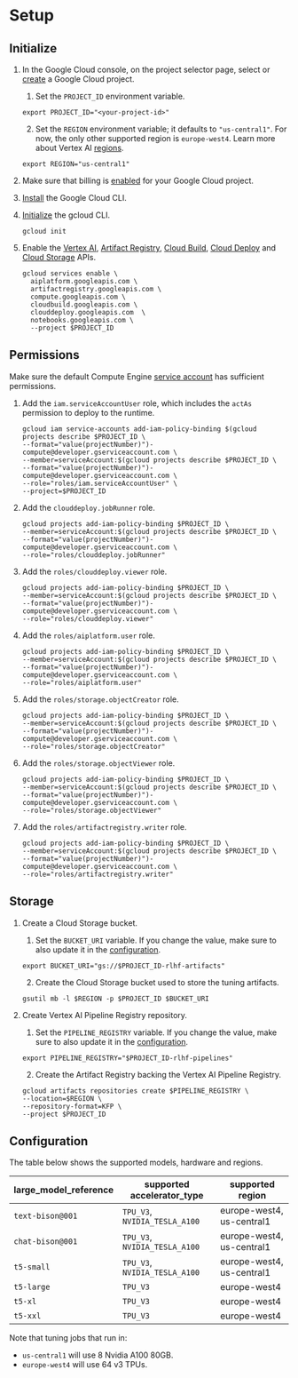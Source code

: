 # Setup

## Initialize

1. In the Google Cloud console, on the project selector page, select or [create] a Google Cloud project. 
   
   1. Set the `PROJECT_ID` environment variable.

   ```shell
   export PROJECT_ID="<your-project-id>"
   ```

   2. Set the `REGION` environment variable; it defaults to `"us-central1"`. For now, the only other supported region is `europe-west4`. Learn more about Vertex AI [regions].

   ```shell
   export REGION="us-central1"
   ```
   
2. Make sure that billing is [enabled][billing] for your Google Cloud project.

3. [Install][gcloud] the Google Cloud CLI.

4. [Initialize][init] the gcloud CLI.
   
   ```shell
   gcloud init
   ```

5. Enable the [Vertex AI][vertex], [Artifact Registry][ar], [Cloud Build][cb], [Cloud Deploy][cd]
   and [Cloud Storage][cs] APIs.
   
    ```shell
    gcloud services enable \
      aiplatform.googleapis.com \
      artifactregistry.googleapis.com \
      compute.googleapis.com \
      cloudbuild.googleapis.com \
      clouddeploy.googleapis.com  \
      notebooks.googleapis.com \
      --project $PROJECT_ID
    ```

## Permissions

Make sure the default Compute Engine [service account][sa] has sufficient permissions.
   
 1. Add the `iam.serviceAccountUser` role, which includes the `actAs` permission to deploy to the runtime.
 
     ```shell
     gcloud iam service-accounts add-iam-policy-binding $(gcloud projects describe $PROJECT_ID \
     --format="value(projectNumber)")-compute@developer.gserviceaccount.com \
     --member=serviceAccount:$(gcloud projects describe $PROJECT_ID \
     --format="value(projectNumber)")-compute@developer.gserviceaccount.com \
     --role="roles/iam.serviceAccountUser" \
     --project=$PROJECT_ID
     ```

 2. Add the `clouddeploy.jobRunner` role.

     ```shell
     gcloud projects add-iam-policy-binding $PROJECT_ID \
     --member=serviceAccount:$(gcloud projects describe $PROJECT_ID \
     --format="value(projectNumber)")-compute@developer.gserviceaccount.com \
     --role="roles/clouddeploy.jobRunner"
     ```

 3. Add the `roles/clouddeploy.viewer` role.

     ```shell
     gcloud projects add-iam-policy-binding $PROJECT_ID \
     --member=serviceAccount:$(gcloud projects describe $PROJECT_ID \
     --format="value(projectNumber)")-compute@developer.gserviceaccount.com \
     --role="roles/clouddeploy.viewer"
     ```

 4. Add the `roles/aiplatform.user` role.

     ```shell
     gcloud projects add-iam-policy-binding $PROJECT_ID \
     --member=serviceAccount:$(gcloud projects describe $PROJECT_ID \
     --format="value(projectNumber)")-compute@developer.gserviceaccount.com \
     --role="roles/aiplatform.user"
     ```

 5. Add the `roles/storage.objectCreator` role.

     ```shell
     gcloud projects add-iam-policy-binding $PROJECT_ID \
     --member=serviceAccount:$(gcloud projects describe $PROJECT_ID \
     --format="value(projectNumber)")-compute@developer.gserviceaccount.com \
     --role="roles/storage.objectCreator"
     ```

 6. Add the `roles/storage.objectViewer` role.

     ```shell
     gcloud projects add-iam-policy-binding $PROJECT_ID \
     --member=serviceAccount:$(gcloud projects describe $PROJECT_ID \
     --format="value(projectNumber)")-compute@developer.gserviceaccount.com \
     --role="roles/storage.objectViewer"
    ```


 7. Add the `roles/artifactregistry.writer` role.

     ```shell
     gcloud projects add-iam-policy-binding $PROJECT_ID \
     --member=serviceAccount:$(gcloud projects describe $PROJECT_ID \
     --format="value(projectNumber)")-compute@developer.gserviceaccount.com \
     --role="roles/artifactregistry.writer"
     ```

## Storage

1. Create a Cloud Storage bucket.
   
   1. Set the `BUCKET_URI` variable. If you change the value, make sure to also
    update it in the [configuration](/pkg/tuner/metadata.py).
   
   ```shell
   export BUCKET_URI="gs://$PROJECT_ID-rlhf-artifacts"
   ``` 
   
   2. Create the Cloud Storage bucket used to store the tuning artifacts.
   
    ```shell
    gsutil mb -l $REGION -p $PROJECT_ID $BUCKET_URI
    ```

2. Create Vertex AI Pipeline Registry repository.
   
   1. Set the `PIPELINE_REGISTRY` variable. If you change the value, make sure to also
    update it in the [configuration](/pkg/tuner/metadata.py).
   
   ```shell
   export PIPELINE_REGISTRY="$PROJECT_ID-rlhf-pipelines"
   ``` 
   
   2. Create the Artifact Registry backing the Vertex AI Pipeline Registry.
   
    ```shell
    gcloud artifacts repositories create $PIPELINE_REGISTRY \
    --location=$REGION \
    --repository-format=KFP \
    --project $PROJECT_ID
    ```

## Configuration

The table below shows the supported models, hardware and regions.

| large_model_reference | supported accelerator_type    | supported region          |
| --------------------- | ----------------------------- | ------------------------- |
| `text-bison@001`      | `TPU_V3`, `NVIDIA_TESLA_A100` | europe-west4, us-central1 |
| `chat-bison@001`      | `TPU_V3`, `NVIDIA_TESLA_A100` | europe-west4, us-central1 |
| `t5-small`            | `TPU_V3`, `NVIDIA_TESLA_A100` | europe-west4, us-central1 |
| `t5-large`            | `TPU_V3`                      | europe-west4              |
| `t5-xl`               | `TPU_V3`                      | europe-west4              |
| `t5-xxl`              | `TPU_V3`                      | europe-west4              |

Note that tuning jobs that run in:

* `us-central1` will use 8 Nvidia A100 80GB. 
* `europe-west4` will use 64 v3 TPUs.

[create]: https://cloud.google.com/resource-manager/docs/creating-managing-projects
[billing]: https://cloud.google.com/billing/docs/how-to/verify-billing-enabled#console
[gcloud]: https://cloud.google.com/sdk/docs/install
[init]: https://cloud.google.com/sdk/docs/initializing
[sa]: https://cloud.google.com/iam/docs/service-account-types#default
[vertex]: https://cloud.google.com/vertex-ai
[ar]: https://cloud.google.com/artifact-registry
[cb]: https://cloud.google.com/build
[cd]: https://cloud.google.com/deploy
[cs]: https://cloud.google.com/storage
[regions]: https://cloud.google.com/vertex-ai/docs/general/locations
